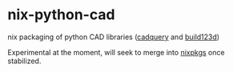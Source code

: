 # nix-python-cad

nix packaging of python CAD libraries ([cadquery] and [build123d])

Experimental at the moment, will seek to merge into [nixpkgs] once stabilized.

[cadquery]:https://github.com/CadQuery/cadquery
[build123d]:https://github.com/gumyr/build123d
[nixpkgs]:https://github.com/NixOS/nixpkgs
